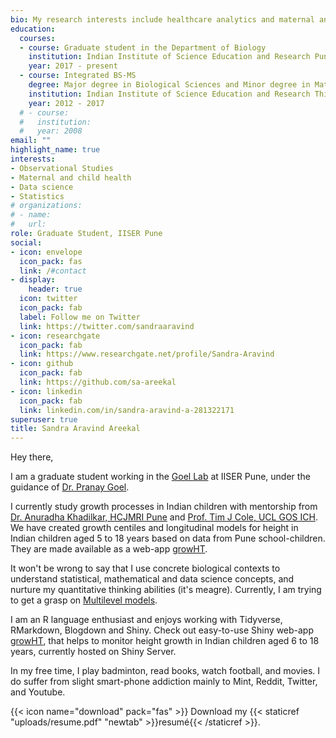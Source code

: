 ```yaml
---
bio: My research interests include healthcare analytics and maternal and child health.
education:
  courses:
  - course: Graduate student in the Department of Biology
    institution: Indian Institute of Science Education and Research Pune
    year: 2017 - present
  - course: Integrated BS-MS 
    degree: Major degree in Biological Sciences and Minor degree in Mathematics
    institution: Indian Institute of Science Education and Research Thiruvananthapuram
    year: 2012 - 2017
  # - course: 
  #   institution: 
  #   year: 2008
email: ""
highlight_name: true
interests:
- Observational Studies
- Maternal and child health
- Data science
- Statistics
# organizations:
# - name:
#   url: 
role: Graduate Student, IISER Pune
social:
- icon: envelope
  icon_pack: fas
  link: /#contact
- display:
    header: true
  icon: twitter
  icon_pack: fab
  label: Follow me on Twitter
  link: https://twitter.com/sandraaravind
- icon: researchgate
  icon_pack: fab
  link: https://www.researchgate.net/profile/Sandra-Aravind
- icon: github
  icon_pack: fab
  link: https://github.com/sa-areekal
- icon: linkedin
  icon_pack: fab
  link: linkedin.com/in/sandra-aravind-a-281322171
superuser: true
title: Sandra Aravind Areekal
---
```


Hey there,

I am a graduate student working in the [Goel Lab](https://digimed.acads.iiserpune.ac.in/) at IISER Pune, under the guidance of [Dr. Pranay Goel](https://www.iiserpune.ac.in/research/department/biology/people/faculty/regular-faculty/pranay-goel/271).

I currently study growth processes in Indian children with mentorship from [Dr. Anuradha Khadilkar, HCJMRI Pune](https://www.researchgate.net/profile/Anuradha-Khadilkar-2) and [Prof. Tim J Cole, UCL GOS ICH](https://scholar.google.com/citations?user=1P_yQocAAAAJ&hl=en). We have created growth centiles and longitudinal models for height in Indian children aged 5 to 18 years based on data from Pune school-children. They are made available as a web-app [growHT](http://210.212.192.176:3838/growHT/).   


 It won't be wrong to say that I use concrete biological contexts to understand statistical, mathematical and data science concepts, and nurture my quantitative thinking abilities (it's meagre). Currently, I am trying to get a grasp on [Multilevel models](https://en.wikipedia.org/wiki/Multilevel_model).

 I am an R language enthusiast and enjoys working with Tidyverse, RMarkdown, Blogdown and Shiny. Check out easy-to-use Shiny web-app [growHT](http://210.212.192.176:3838/growHT/), that helps to monitor height growth in Indian children aged 6 to 18 years, currently hosted on Shiny Server. 

 In my free time, I play badminton, read books, watch football, and movies. I do suffer from slight smart-phone addiction mainly to Mint, Reddit, Twitter, and Youtube. 
 

{{< icon name="download" pack="fas" >}} Download my {{< staticref "uploads/resume.pdf" "newtab" >}}resumé{{< /staticref >}}.
